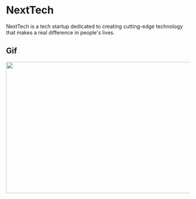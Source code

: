 # NextTech

NextTech is a tech startup dedicated to creating cutting-edge technology that makes a real difference in people's lives.

## Gif

<img src="/nexttech.gif" width="640" height="360"/>
